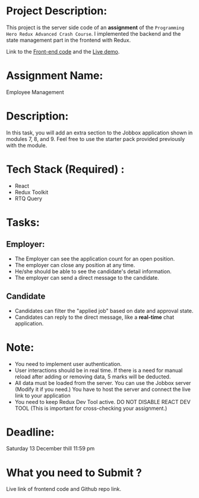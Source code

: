 # Project Description:

This project is the server side code of an **assignment** of the `Programming Hero Redux Advanced Crash Course`. I implemented the backend and the state management part in the frontend with Redux.

Link to the [Front-end code](https://github.com/Labib2003/job-box-frontend) and the [Live demo](https://jobbox-4b283.web.app/).

# Assignment Name:

Employee Management

# Description:

In this task, you will add an extra section to the Jobbox application shown in modules 7, 8, and 9. Feel free to use the starter pack provided previously with the module.

# Tech Stack (Required) :

- React
- Redux Toolkit
- RTQ Query

# Tasks:

## Employer:

- The Employer can see the application count for an open position.
- The employer can close any position at any time.
- He/she should be able to see the candidate's detail information.
- The employer can send a direct message to the candidate.

## Candidate

- Candidates can filter the "applied job" based on date and approval state.
- Candidates can reply to the direct message, like a **real-time** chat application.

# Note:

- You need to implement user authentication.
- User interactions should be in real time. If there is a need for manual reload after adding or removing data, 5 marks will be deducted.
- All data must be loaded from the server. You can use the Jobbox server (Modify it if you need.) You have to host the server and connect the live link to your application
- You need to keep Redux Dev Tool active. DO NOT DISABLE REACT DEV TOOL (This is important for cross-checking your assignment.)

# Deadline:

Saturday 13 December thill 11:59 pm

# What you need to Submit ?

Live link of frontend code and Github repo link.
